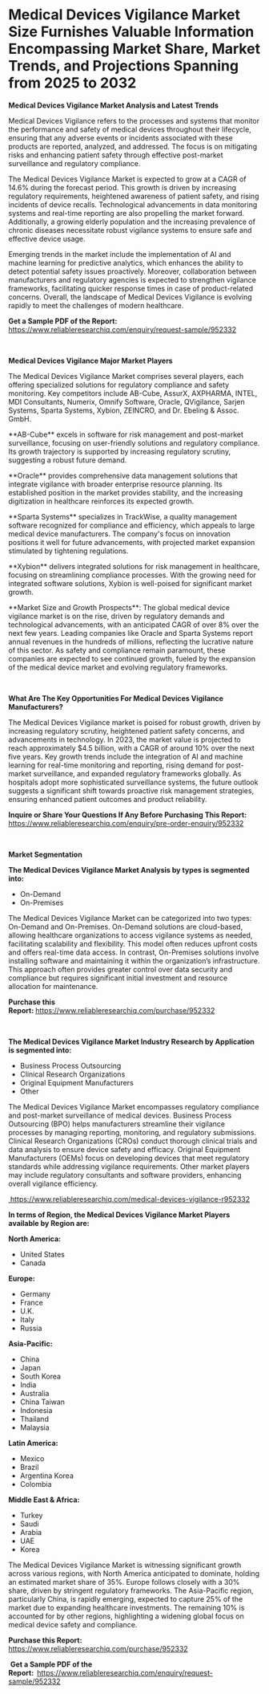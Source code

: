 <p><h1>Medical Devices Vigilance Market Size Furnishes Valuable Information Encompassing Market Share, Market Trends, and Projections Spanning from 2025 to 2032</h1></p><p><strong>Medical Devices Vigilance Market Analysis and Latest Trends</strong></p>
<p><p>Medical Devices Vigilance refers to the processes and systems that monitor the performance and safety of medical devices throughout their lifecycle, ensuring that any adverse events or incidents associated with these products are reported, analyzed, and addressed. The focus is on mitigating risks and enhancing patient safety through effective post-market surveillance and regulatory compliance.</p><p>The Medical Devices Vigilance Market is expected to grow at a CAGR of 14.6% during the forecast period. This growth is driven by increasing regulatory requirements, heightened awareness of patient safety, and rising incidents of device recalls. Technological advancements in data monitoring systems and real-time reporting are also propelling the market forward. Additionally, a growing elderly population and the increasing prevalence of chronic diseases necessitate robust vigilance systems to ensure safe and effective device usage.</p><p>Emerging trends in the market include the implementation of AI and machine learning for predictive analytics, which enhances the ability to detect potential safety issues proactively. Moreover, collaboration between manufacturers and regulatory agencies is expected to strengthen vigilance frameworks, facilitating quicker response times in case of product-related concerns. Overall, the landscape of Medical Devices Vigilance is evolving rapidly to meet the challenges of modern healthcare.</p></p>
<p><strong>Get a Sample PDF of the Report:&nbsp;</strong> <a href="https://www.reliableresearchiq.com/enquiry/request-sample/952332?utm_campaign=3443&utm_medium=2&utm_source=Github&utm_content=ia&utm_term=17042025&utm_id=medical-devices-vigilance">https://www.reliableresearchiq.com/enquiry/request-sample/952332</a></p>
<p>&nbsp;</p>
<p><strong>Medical Devices Vigilance Major Market Players</strong></p>
<p><p>The Medical Devices Vigilance Market comprises several players, each offering specialized solutions for regulatory compliance and safety monitoring. Key competitors include AB-Cube, AssurX, AXPHARMA, INTEL, MDI Consultants, Numerix, Omnify Software, Oracle, QVigilance, Sarjen Systems, Sparta Systems, Xybion, ZEINCRO, and Dr. Ebeling & Assoc. GmbH.</p><p>**AB-Cube** excels in software for risk management and post-market surveillance, focusing on user-friendly solutions and regulatory compliance. Its growth trajectory is supported by increasing regulatory scrutiny, suggesting a robust future demand.</p><p>**Oracle** provides comprehensive data management solutions that integrate vigilance with broader enterprise resource planning. Its established position in the market provides stability, and the increasing digitization in healthcare reinforces its expected growth.</p><p>**Sparta Systems** specializes in TrackWise, a quality management software recognized for compliance and efficiency, which appeals to large medical device manufacturers. The company's focus on innovation positions it well for future advancements, with projected market expansion stimulated by tightening regulations.</p><p>**Xybion** delivers integrated solutions for risk management in healthcare, focusing on streamlining compliance processes. With the growing need for integrated software solutions, Xybion is well-poised for significant market growth.</p><p>**Market Size and Growth Prospects**: The global medical device vigilance market is on the rise, driven by regulatory demands and technological advancements, with an anticipated CAGR of over 8% over the next few years. Leading companies like Oracle and Sparta Systems report annual revenues in the hundreds of millions, reflecting the lucrative nature of this sector. As safety and compliance remain paramount, these companies are expected to see continued growth, fueled by the expansion of the medical device market and evolving regulatory frameworks.</p></p>
<p>&nbsp;</p>
<p><strong>What Are The Key Opportunities For Medical Devices Vigilance Manufacturers?</strong></p>
<p><p>The Medical Devices Vigilance market is poised for robust growth, driven by increasing regulatory scrutiny, heightened patient safety concerns, and advancements in technology. In 2023, the market value is projected to reach approximately $4.5 billion, with a CAGR of around 10% over the next five years. Key growth trends include the integration of AI and machine learning for real-time monitoring and reporting, rising demand for post-market surveillance, and expanded regulatory frameworks globally. As hospitals adopt more sophisticated surveillance systems, the future outlook suggests a significant shift towards proactive risk management strategies, ensuring enhanced patient outcomes and product reliability.</p></p>
<p><strong>Inquire or Share Your Questions If Any Before Purchasing This Report:</strong> <a href="https://www.reliableresearchiq.com/enquiry/pre-order-enquiry/952332?utm_campaign=3443&utm_medium=2&utm_source=Github&utm_content=ia&utm_term=17042025&utm_id=medical-devices-vigilance">https://www.reliableresearchiq.com/enquiry/pre-order-enquiry/952332</a></p>
<p>&nbsp;</p>
<p><strong>Market Segmentation</strong></p>
<p><strong>The Medical Devices Vigilance Market Analysis by types is segmented into:</strong></p>
<p><ul><li>On-Demand</li><li>On-Premises</li></ul></p>
<p><p>The Medical Devices Vigilance Market can be categorized into two types: On-Demand and On-Premises. On-Demand solutions are cloud-based, allowing healthcare organizations to access vigilance systems as needed, facilitating scalability and flexibility. This model often reduces upfront costs and offers real-time data access. In contrast, On-Premises solutions involve installing software and maintaining it within the organization’s infrastructure. This approach often provides greater control over data security and compliance but requires significant initial investment and resource allocation for maintenance.</p></p>
<p><strong>Purchase this Report:&nbsp;</strong><a href="https://www.reliableresearchiq.com/purchase/952332?utm_campaign=3443&utm_medium=2&utm_source=Github&utm_content=ia&utm_term=17042025&utm_id=medical-devices-vigilance">https://www.reliableresearchiq.com/purchase/952332</a></p>
<p>&nbsp;</p>
<p><strong>The Medical Devices Vigilance Market Industry Research by Application is segmented into:</strong></p>
<p><ul><li>Business Process Outsourcing</li><li>Clinical Research Organizations</li><li>Original Equipment Manufacturers</li><li>Other</li></ul></p>
<p><p>The Medical Devices Vigilance Market encompasses regulatory compliance and post-market surveillance of medical devices. Business Process Outsourcing (BPO) helps manufacturers streamline their vigilance processes by managing reporting, monitoring, and regulatory submissions. Clinical Research Organizations (CROs) conduct thorough clinical trials and data analysis to ensure device safety and efficacy. Original Equipment Manufacturers (OEMs) focus on developing devices that meet regulatory standards while addressing vigilance requirements. Other market players may include regulatory consultants and software providers, enhancing overall vigilance efficiency.</p></p>
<p><a href="https://www.reliableresearchiq.com/medical-devices-vigilance-r952332?utm_campaign=3443&utm_medium=2&utm_source=Github&utm_content=ia&utm_term=17042025&utm_id=medical-devices-vigilance">&nbsp;https://www.reliableresearchiq.com/medical-devices-vigilance-r952332</a></p>
<p><strong>In terms of Region, the Medical Devices Vigilance Market Players available by Region are:</strong></p>
<p>
    <p> <strong> North America: </strong>
        <ul>
            <li>United States</li>
            <li>Canada</li>
        </ul>
        </p> 
    <p> <strong> Europe: </strong>
        <ul>
            <li>Germany</li>
            <li>France</li>
            <li>U.K.</li>
            <li>Italy</li>
            <li>Russia</li>
        </ul>
        </p> 
    <p> <strong> Asia-Pacific: </strong>
        <ul>
            <li>China</li>
            <li>Japan</li>
            <li>South Korea</li>
            <li>India</li>
            <li>Australia</li>
            <li>China Taiwan</li>
            <li>Indonesia</li>
            <li>Thailand</li>
            <li>Malaysia</li>
        </ul>
        </p> 
    <p> <strong> Latin America: </strong>
        <ul>
            <li>Mexico</li>
            <li>Brazil</li>
            <li>Argentina Korea</li>
            <li>Colombia</li>
        </ul>
        </p> 
    <p> <strong> Middle East & Africa: </strong>
        <ul>
            <li>Turkey</li>
            <li>Saudi</li>
            <li>Arabia</li>
            <li>UAE</li>
            <li>Korea</li>
        </ul>
    </p>
    </p>
<p><p>The Medical Devices Vigilance Market is witnessing significant growth across various regions, with North America anticipated to dominate, holding an estimated market share of 35%. Europe follows closely with a 30% share, driven by stringent regulatory frameworks. The Asia-Pacific region, particularly China, is rapidly emerging, expected to capture 25% of the market due to expanding healthcare investments. The remaining 10% is accounted for by other regions, highlighting a widening global focus on medical device safety and compliance.</p></p>
<p><strong>Purchase this Report: </strong><a href="https://www.reliableresearchiq.com/purchase/952332?utm_campaign=3443&utm_medium=2&utm_source=Github&utm_content=ia&utm_term=17042025&utm_id=medical-devices-vigilance">https://www.reliableresearchiq.com/purchase/952332</a></p>
<p>&nbsp;<strong>Get a Sample PDF of the Report:&nbsp;&nbsp;</strong><a href="https://www.reliableresearchiq.com/enquiry/request-sample/952332?utm_campaign=3443&utm_medium=2&utm_source=Github&utm_content=ia&utm_term=17042025&utm_id=medical-devices-vigilance">https://www.reliableresearchiq.com/enquiry/request-sample/952332</a></p>
<p><strong></strong></p>
<p><p></p><p></p><p></p></p>